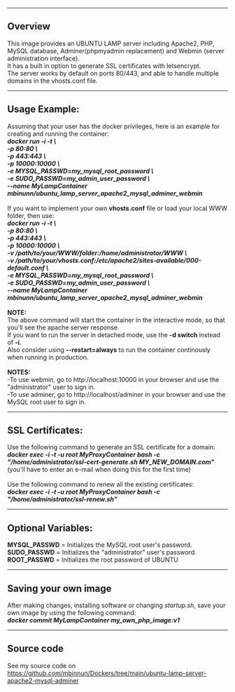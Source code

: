 -----------------------
Overview
-----------------------
This image provides an UBUNTU LAMP server including Apache2, PHP, MySQL database, Adminer(phpmyadmin replacement) and Webmin (server administration interface).<br/>
It has a built in option to generate SSL certificates with letsencrypt.<br/>
The server works by default on ports 80/443, and able to handle multiple domains in the vhosts.conf file.

-----------------------
Usage Example:
-----------------------
Assuming that your user has the docker privileges, here is an example for creating and running the container:<br/>
***docker run -i -t \\<br/>
-p 80:80 \\<br/>
-p 443:443 \\<br/>
-p 10000:10000 \\<br/>
-e MYSQL_PASSWD=my_mysql_root_password \\<br/>
-e SUDO_PASSWD=my_admin_user_password \\<br/>
--name MyLampContainer mbinunn/ubuntu_lamp_server_apache2_mysql_adminer_webmin***<br/>
<br/>
If you want to implement your own **vhosts.conf** file or load your local WWW folder, then use:<br/>
***docker run -i -t \\<br/>
-p 80:80 \\<br/>
-p 443:443 \\<br/>
-p 10000:10000 \\<br/>
-v /path/to/your/WWW/folder:/home/administrator/WWW \\<br/>
-v /path/to/your/vhosts.conf:/etc/apache2/sites-available/000-default.conf \\<br/>
-e MYSQL_PASSWD=my_mysql_root_password \\<br/>
-e SUDO_PASSWD=my_admin_user_password \\<br/>
--name MyLampContainer mbinunn/ubuntu_lamp_server_apache2_mysql_adminer_webmin***<br/>
<br/>
**NOTE:**<br/>
The above command will start the container in the interactive mode, so that you'll see the apache server response.<br/>
If you want to run the server in detached mode, use the **-d switch** instead of **-i**.<br/>
Also consider using **--restart=always** to run the container continously when running in production.<br/>
<br/>
**NOTES:**<br/>
-To use webmin, go to http://localhost:10000 in your browser and use the "administrator" user to sign in.<br/>
-To use adminer, go to http://localhost/adminer in your browser and use the MySQL root user to sign in.<br/>

-----------------------
SSL Certificates:
-----------------------
Use the following command to generate an SSL certificate for a domain:<br/>
***docker exec -i -t -u root MyProxyContainer bash -c "/home/administrator/ssl-cert-generate.sh MY_NEW_DOMAIN.com"***<br/>
(you'll have to enter an e-mail when doing this for the first time)<br/>
<br/>
Use the following command to renew all the existing certificates:<br/>
***docker exec -i -t -u root MyProxyContainer bash -c "/home/administrator/ssl-renew.sh"***<br/>

-----------------------
Optional Variables:
-----------------------
**MYSQL_PASSWD** = Initializes the MySQL root user's password.<br/>
**SUDO_PASSWD** = Initializes the "administrator" user's password.<br/>
**ROOT_PASSWD** = Initializes the root password of UBUNTU<br/> 

-----------------------
Saving your own image
-----------------------
After making changes, installing software or changing *startup.sh*, save your own image by using the following command:<br/>
***docker commit MyLampContainer my_own_php_image:v1***<br/>

-----------------------
Source code
-----------------------
See my source code on https://github.com/mbinnun/Dockers/tree/main/ubuntu-lamp-server-apache2-mysql-adminer
